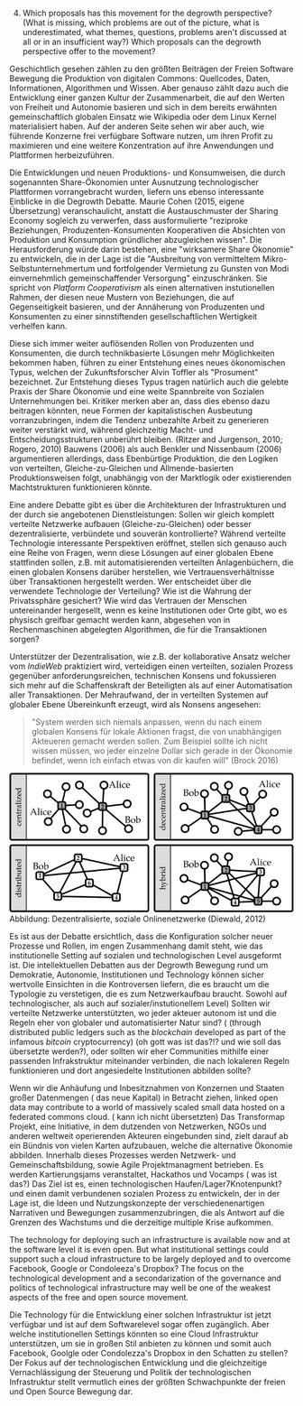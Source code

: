 4. Which proposals has this movement for the degrowth perspective? (What is missing, which problems are out of the picture, what is underestimated, what themes, questions, problems aren't discussed at all or in an insufficient way?) Which proposals can the degrowth perspective offer to the movement?

Geschichtlich gesehen zählen zu den größten Beiträgen der Freien Software Bewegung die Produktion von digitalen Commons: Quellcodes, Daten, Informationen, Algorithmen und Wissen. Aber genauso zählt dazu auch die Entwicklung einer ganzen Kultur der Zusammenarbeit, die auf den Werten von Freiheit und Autonomie basieren und sich in dem bereits erwähnten gemeinschaftlich globalen Einsatz wie Wikipedia oder dem Linux Kernel materialisiert haben.
Auf der anderen Seite sehen wir aber auch, wie führende Konzerne frei verfügbare Software nutzen, um ihren Profit zu maximieren und eine weitere Konzentration auf ihre Anwendungen und Plattformen herbeizuführen.

Die Entwicklungen und neuen Produktions- und Konsumweisen, die durch sogenannten Share-Ökonomien unter Ausnutzung technologischer Plattformen vorrangebracht wurden, liefern uns ebenso interessante Einblicke in die Degrowth Debatte. Maurie Cohen (2015, eigene Übersetzung) veranschaulicht, anstatt die Austauschmuster der Sharing Economy sogleich zu verwerfen, dass ausformulierte "reziproke Beziehungen, Produzenten-Konsumenten Kooperativen die Absichten von Produktion und Konsumption gründlicher abzugleichen wissen". Die Herausforderung würde darin bestehen, eine "wirksamere Share Ökonomie" zu entwickeln, die in der Lage ist die "Ausbreitung von vermitteltem Mikro-Selbstunternehmertum und fortfolgender Vermietung zu Gunsten von Modi einvernehmlich gemeinschaffender Versorgung" einzuschränken.
Sie spricht von *Platform Cooperativism* als einen alternativen  instutionellen Rahmen, der diesen neue Mustern von Beziehungen, die auf Gegenseitigkeit basieren, und der Annäherung von Produzenten und Konsumenten zu einer sinnstiftenden gesellschaftlichen Wertigkeit verhelfen kann.

Diese sich immer weiter auflösenden Rollen von Produzenten und Konsumenten, die durch technikbasierte Lösungen mehr Möglichkeiten bekommen haben, führen zu einer Entstehung eines neues ökonomischen Typus, welchen der Zukunftsforscher Alvin Toffler als "Prosument" bezeichnet. Zur Entstehung dieses Typus tragen natürlich auch die gelebte Praxis der Share Ökonomie und eine weite Spannbreite von Sozialen Unternehmungen bei. Kritiker merken aber an, dass dies ebenso dazu beitragen könnten, neue Formen der kapitalistischen Ausbeutung vorranzubringen, indem die Tendenz unbezahlte Arbeit zu generieren weiter verstärkt wird, während gleichzeitig Macht- und Entscheidungsstrukturen unberührt bleiben. (Ritzer and Jurgenson, 2010; Rogero, 2010)
Bauwens (2006) als auch Benkler und Nissenbaum (2006) argumentieren allerdings, dass Ebenbürtige Produktion, die den Logiken von verteilten, Gleiche-zu-Gleichen und Allmende-basierten Produktionsweisen folgt, unabhängig von der Marktlogik oder existierenden Machtstrukturen funktionieren könnte.

Eine andere Debatte gibt es über die Architekturen der Infrastrukturen und der durch sie angebotenen Dienstleistungen: Sollen wir gleich komplett verteilte Netzwerke aufbauen (Gleiche-zu-Gleichen) oder besser dezentralisierte, verbündete und souverän kontrollierte?
Während verteilte Technologie interessante Perspektiven eröffnet, stellen sich genauso auch eine Reihe von Fragen, wenn diese Lösungen auf einer globalen Ebene stattfinden sollen, z.B. mit automatisierenden verteilten Anlagenbüchern, die einen globalen Konsens darüber herstellen, wie Vertrauensverhältnisse über Transaktionen hergestellt werden. Wer entscheidet über die verwendete Technologie der Verteilung? Wie ist die Wahrung der Privatssphäre gesichert? Wie wird das Vertrauen der Menschen untereinander hergesellt, wenn es keine Institutionen oder Orte gibt, wo es physisch greifbar gemacht werden kann, abgesehen von in Rechenmaschinen abgelegten Algorithmen, die für die Transaktionen sorgen?

Unterstützer der Dezentralisation, wie z.B. der kollaborative Ansatz welcher vom *IndieWeb* praktiziert wird, verteidigen einen verteilten, sozialen Prozess gegenüber anforderungsreichen, technischen Konsens und fokussieren sich mehr auf die Schaffenskraft der Beteiligten als auf einer Automatisation aller Transaktionen. Der Mehraufwand, der in verteilten Systemen auf globaler Ebene Übereinkunft erzeugt, wird als Nonsens angesehen:

> "System werden sich niemals anpassen, wenn du nach einem globalen Konsens für lokale Aktionen fragst, die von unabhängigen Akteueren gemacht werden sollen. Zum Beispiel sollte ich nicht wissen müssen, wo jeder einzelne Dollar sich gerade in der Ökonomie befindet, wenn ich einfach etwas von dir kaufen will"
(Brock 2016)

![Nils Diewald (2012): Decentralized Online Social Networks, In: Handbook of Technical Communication, Handbook of Applied Linguistics 8 (HAL 8), Alexander Mehler and Laurent Romary (Eds), Mouton de Gruyter, Berlin/Boston, p. 461-505.](dsn-cent-decent-distr-federated.svg)
Abbildung: Dezentralisierte, soziale Onlinenetzwerke (Diewald, 2012)

Es ist aus der Debatte ersichtlich, dass die Konfiguration solcher neuer Prozesse und Rollen, im engen Zusammenhang damit steht, wie das institutionelle Setting auf sozialen und technologischen Level ausgeformt ist. Die intellektuellen Debatten aus der Degrowth Bewegung rund um Demokratie, Autonomie, Institutionen und Technology können sicher wertvolle Einsichten in die Kontroversen liefern, die es braucht um die Typologie zu verstetigen, die es zum Netzwerkaufbau braucht. Sowohl auf technologischer, als auch auf sozialer/instutionellem Level) Sollten wir verteilte Netzwerke unterstützten, wo jeder akteuer autonom ist und die Regeln eher von globaler und automatisierter Natur sind? ( (through distributed public ledgers such as the *blockchain* developed as part of the infamous *bitcoin* cryptocurrency) (oh gott was ist das?!? und wie soll das übersetzte werden?), oder sollten wir eher Communities mithilfe einer passenden Infrakstruktur miteinander verbinden, die nach lokaleren Regeln funktionieren und dort angesiedelte Institutionen abbilden sollte?

Wenn wir die Anhäufung und Inbesitznahmen  von Konzernen und Staaten großer Datenmengen ( das neue Kapital) in Betracht ziehen,
linked open data may contribute to a world of massively scaled small data hosted on a federated commons cloud. ( kann ich nicht übersetzten) Das Transformap Projekt, eine Initiative, in dem dutzenden von Netzwerken, NGOs und anderen weltweit operierenden Akteuren eingebunden sind, zielt darauf ab ein Bündnis von vielen Karten aufzubauen, welche die alternative Ökonomie abbilden.
Innerhalb dieses Prozesses  werden Netzwerk- und Gemeinschaftsbildung, sowie Agile Projektmanagment betrieben. Es werden Kartierungsjams veranstaltet, Hackathos und Vocamps ( was ist das?)
Das Ziel ist es, einen technologischen Haufen/Lager7Knotenpunkt? und einen damit verbundenen sozialen Prozess zu entwickeln, der in der Lage ist, die Ideen und Nutzungskonzepte der verschiedenenartigen Narrativen und Bewegungen zusammenzubringen, die als Antwort auf die Grenzen des Wachstums und die derzeitige multiple Krise aufkommen.

The technology for deploying such an infrastructure is available now and at the software level it is even open. But what institutional settings could support such a cloud infrastructure to be largely deployed and to overcome Facebook, Google or Condoleeza's Dropbox? The focus on the technological development and a secondarization of the governance and politics of technological infrastructure may well be one of the weakest aspects of the free and open source movement.

Die Technology für die Entwicklung einer solchen Infrastruktur ist jetzt verfügbar und ist auf dem Softwarelevel sogar offen zugänglich. Aber welche institutionellen Settings könnten so eine Cloud Infrastruktur unterstützen, um sie in großen Stil anbieten zu können und somit auch Facebook, Goolgle oder Condolezza's Dropbox in den Schatten zu stellen? Der Fokus auf der technologischen Entwicklung und die gleichzeitige Vernachlässigung der Steuerung und Politik der technologischen Infrastruktur stellt vermutlich eines der größten Schwachpunkte der freien und Open Source Bewegung dar.
